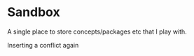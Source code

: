 # Sandbox

A single place to store concepts/packages etc that I play with.

Inserting a conflict again
